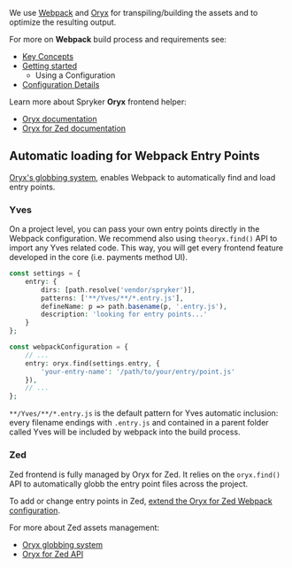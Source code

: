 We use [Webpack](https://webpack.js.org/) and [Oryx](https://documentation.spryker.com/docs/en/oryx) for transpiling/building the assets and to optimize the resulting output.

For more on **Webpack** build process and requirements see:

* [Key Concepts](https://webpack.js.org/concepts/)
* [Getting started](https://webpack.js.org/guides/get-started/)
    * Using a Configuration
* [Configuration Details](https://webpack.js.org/configuration/)

Learn more about Spryker **Oryx** frontend helper:

* [Oryx documentation](https://documentation.spryker.com/docs/en/oryx) 
* [Oryx for Zed documentation](https://documentation.spryker.com/docs/en/oryx-for-zed)

## Automatic loading for Webpack Entry Points
 [Oryx's globbing system](https://documentation.spryker.com/docs/en/oryx#find--), enables Webpack to automatically find and load entry points. 

### Yves
On a project level, you can pass your own entry points directly in the Webpack configuration. We recommend also using `theoryx.find()` API to import any Yves related code. This way, you will get every frontend feature developed in the core (i.e. payments method UI).

```php
const settings = {
    entry: {
        dirs: [path.resolve('vendor/spryker')],
        patterns: ['**/Yves/**/*.entry.js'],
        defineName: p => path.basename(p, '.entry.js'),
        description: 'looking for entry points...'
    }
};

const webpackConfiguration = {
    // ...
    entry: oryx.find(settings.entry, {
        'your-entry-name': '/path/to/your/entry/point.js'
    }),
    // ...
};
```

`**/Yves/**/*.entry.js` is the default pattern for Yves automatic inclusion: every filename endings with `.entry.js` and contained in a parent folder called Yves will be included by webpack into the build process.

### Zed
Zed frontend is fully managed by Oryx for Zed. It relies on the  `oryx.find()` API to automatically globb the entry point files across the project. 

To add or change entry points in Zed, [extend the Oryx for Zed Webpack configuration](https://documentation.spryker.com/docs/en/oryx-for-zed#extend-change-settings).

For more about Zed assets management:

* [Oryx globbing system](https://documentation.spryker.com/docs/en/oryx#find--) 
* [Oryx for Zed API](https://documentation.spryker.com/docs/en/oryx-for-zed#api)